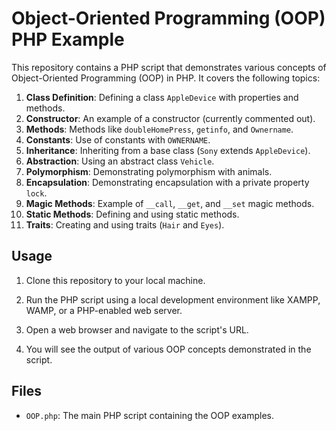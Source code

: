 # Object-Oriented Programming (OOP) PHP Example

This repository contains a PHP script that demonstrates various concepts of Object-Oriented Programming (OOP) in PHP. It covers the following topics:

1. **Class Definition**: Defining a class `AppleDevice` with properties and methods.
2. **Constructor**: An example of a constructor (currently commented out).
3. **Methods**: Methods like `doubleHomePress`, `getinfo`, and `Ownername`.
4. **Constants**: Use of constants with `OWNERNAME`.
5. **Inheritance**: Inheriting from a base class (`Sony` extends `AppleDevice`).
6. **Abstraction**: Using an abstract class `Vehicle`.
7. **Polymorphism**: Demonstrating polymorphism with animals.
8. **Encapsulation**: Demonstrating encapsulation with a private property `lock`.
9. **Magic Methods**: Example of `__call`, `__get`, and `__set` magic methods.
10. **Static Methods**: Defining and using static methods.
11. **Traits**: Creating and using traits (`Hair` and `Eyes`).

## Usage

1. Clone this repository to your local machine.

2. Run the PHP script using a local development environment like XAMPP, WAMP, or a PHP-enabled web server.

3. Open a web browser and navigate to the script's URL.

4. You will see the output of various OOP concepts demonstrated in the script.

## Files

- `OOP.php`: The main PHP script containing the OOP examples.

